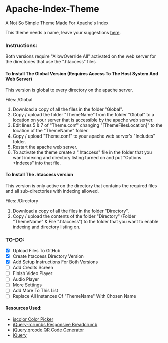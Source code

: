 # Apache-Index-Theme
A Not So Simple Theme Made For Apache's Index

This theme needs a name, leave your suggestions [here](https://github.com/Darnel-K/Apache-Index-Theme/issues/1).

### Instructions:

Both versions require "AllowOverride All" activated on the web server for the directories that use the ".htaccess" files

#### To Install The Global Version (Requires Access To The Host System And Web Server)

This version is global to every directory on the apache server.

Files: /Global

1. Download a copy of all the files in the folder "Global".
2. Copy / upload the folder "ThemeName" from the folder "Global" to a location on your server that is accessible by the apache web server.
3. Edit lines 5 & 7 of "Theme.conf" changing "[ThemeFilesLocation]" to the location of the "ThemeName" folder.
4. Copy / upload "Theme.conf" to your apache web server's "Includes" folder.
5. Restart the apache web server.
6. To activate the theme create a ".htaccess" file in the folder that you want indexing and directory listing turned on and put "Options +Indexes" into that file.

#### To Install The .htaccess version

This version is only active on the directory that contains the required files and all sub-directories with indexing allowed.

Files: /Directory

1. Download a copy of all the files in the folder "Directory".
2. Copy / upload the contents of the folder "Directory" (Folder "ThemeName" & File ".htaccess") to the folder that you want to enable indexing and directory listing on.

### TO-DO:
* [x] Upload Files To GitHub
* [x] Create htaccess Directory Version
* [x] Add Setup Instructions For Both Versions
* [ ] Add Credits Screen
* [ ] Finish Video Player
* [ ] Audio Player
* [ ] More Settings
* [ ] Add More To This List
* [ ] Replace All Instances Of "ThemeName" With Chosen Name

#### Resources Used:
* [jscolor Color Picker](http://jscolor.com/)
* [jQuery-rcrumbs Responsive Breadcrumb](https://github.com/cm0s/jquery-rcrumbs)
* [jQuery.qrcode QR Code Generator](https://larsjung.de/jquery-qrcode/)
* [jQuery](https://jquery.com/)